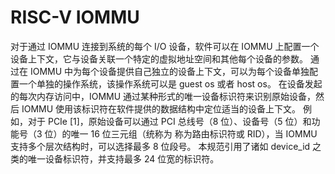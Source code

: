 # RISC-V IOMMU

对于通过 IOMMU 连接到系统的每个 I/O 设备，软件可以在 IOMMU 上配置一个设备上下文，它与设备关联一个特定的虚拟地址空间和其他每个设备的参数。 通过在 IOMMU 中为每个设备提供自己独立的设备上下文，可以为每个设备单独配置一个单独的操作系统，该操作系统可以是 guest os 或者 host os。 在设备发起的每次内存访问中，IOMMU 通过某种形式的唯一设备标识符来识别原始设备，然后 IOMMU 使用该标识符在软件提供的数据结构中定位适当的设备上下文。 例如，对于 PCIe [1]，原始设备可以通过 PCI 总线号（8 位）、设备号（5 位）和功能号（3 位）的唯一 16 位三元组（统称为 称为路由标识符或 RID），当 IOMMU 支持多个层次结构时，可以选择最多 8 位段号。 本规范引用了诸如 device_id 之类的唯一设备标识符，并支持最多 24 位宽的标识符。
